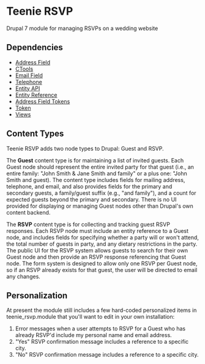 # Teenie RSVP
Drupal 7 module for managing RSVPs on a wedding website

## Dependencies
* [Address Field](https://www.drupal.org/project/addressfield)
* [CTools](https://www.drupal.org/project/ctools)
* [Email Field](https://www.drupal.org/project/email)
* [Telephone](https://www.drupal.org/project/telephone)
* [Entity API](https://www.drupal.org/project/entity)
* [Entity Reference](https://www.drupal.org/project/entityreference)
* [Address Field Tokens](https://www.drupal.org/project/addressfield_tokens)
* [Token](https://www.drupal.org/project/token)
* [Views](https://www.drupal.org/project/views)

## Content Types
Teenie RSVP adds two node types to Drupal: Guest and RSVP.

The **Guest** content type is for maintaining a list of invited guests. Each Guest node should represent the entire invited party for that guest (i.e., an entire family: "John Smith & Jane Smith and family" or a plus one: "John Smith and guest). The content type includes fields for mailing address, telephone, and email, and also provides fields for the primary and secondary guests, a family/guest suffix (e.g., "and family"), and a count for expected guests beyond the primary and secondary. There is no UI provided for displaying or managing Guest nodes other than Drupal's own content backend.

The **RSVP** content type is for collecting and tracking guest RSVP responses. Each RSVP node must include an entity reference to a Guest node, and includes fields for specifying whether a party will or won't attend, the total number of guests in party, and any dietary restrictions in the party. The public UI for the RSVP system allows guests to search for their own Guest node and then provide an RSVP response referencing that Guest node. The form system is designed to allow only one RSVP per Guest node, so if an RSVP already exists for that guest, the user will be directed to email any changes.

## Personalization
At present the module still includes a few hard-coded personalized items in teenie_rsvp.module that you'll want to edit in your own installation:
1. Error messages when a user attempts to RSVP for a Guest who has already RSVP'd include my personal name and email address.
2. "Yes" RSVP confirmation message includes a reference to a specific city.
3. "No" RSVP confirmation message includes a reference to a specific city.
